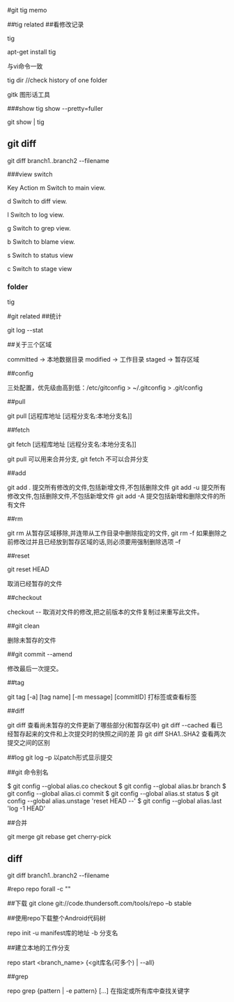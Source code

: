 #git  tig memo


##tig related
##看修改记录

  tig

  apt-get install tig

  与vi命令一致

   tig dir //check history of one folder


gitk 图形话工具

###show
tig show --pretty=fuller

git show | tig


## git diff

git diff branch1..branch2 --filename

###view switch



Key	Action
m	Switch to main view.

d	Switch to diff view.

l	Switch to log view.

g	Switch to grep view.

b	Switch to blame view.

s	Switch to status view

c   Switch to stage view

### folder

tig <folder or file name>


#git related
##统计

git log --stat

##关于三个区域

committed -> 本地数据目录
modified -> 工作目录
staged -> 暂存区域

##config

三处配置，优先级由高到低：/etc/gitconfig > ~/.gitconfig > .git/config


##pull

git pull [远程库地址 [远程分支名:本地分支名]]


##fetch

git fetch [远程库地址 [远程分支名:本地分支名]]

git pull 可以用来合并分支,
git fetch 不可以合并分支


##add

git add . 提交所有修改的文件,包括新增文件,不包括删除文件
git add -u 提交所有修改文件,包括删除文件,不包括新增文件
git add -A 提交包括新增和删除文件的所有文件

##rm

git rm   从暂存区域移除,并连带从工作目录中删除指定的文件,
git rm -f  如果删除之前修改过并且已经放到暂存区域的话,则必须要用强制删除选项 –f


##reset

git reset HEAD <file>

取消已经暂存的文件


##checkout

checkout -- <file>
取消对文件的修改,把之前版本的文件复制过来重写此文件。


##git clean

删除未暂存的文件


##git commit --amend

修改最后一次提交。


##tag

git tag [-a] [tag name] [-m message] [commitID]
打标签或查看标签


##diff

git diff   查看尚未暂存的文件更新了哪些部分(和暂存区中)
git diff --cached   看已经暂存起来的文件和上次提交时的快照之间的差
异
git diff SHA1..SHA2   查看两次提交之间的区别

##log
git log –p 以patch形式显示提交


##git 命令别名

$ git config --global alias.co checkout
$ git config --global alias.br branch
$ git config --global alias.ci commit
$ git config --global alias.st status
$ git config --global alias.unstage 'reset HEAD --'
$ git config --global alias.last 'log -1 HEAD'



##合并

git merge
git rebase
get cherry-pick

## diff

git diff branch1..branch2 --filename

#repo
repo forall -c ""

##下载
git clone git://code.thundersoft.com/tools/repo –b stable

##使用repo下载整个Android代码树

repo init -u manifest库的地址 -b 分支名

##建立本地的工作分支


repo start <branch_name> {<git库名(可多个) | --all}


##grep

repo grep {pattern | -e pattern} [<project>...]
在指定或所有库中查找关键字
